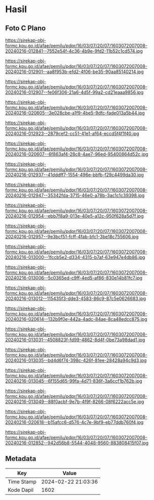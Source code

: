 # Hasil

## Foto C Plano

https://sirekap-obj-formc.kpu.go.id/afae/pemilu/pdpr/16/03/07/20/07/1603072007008-20240216-012841--7552e54f-4c36-4b9e-9fd2-11b52c1cd574.jpg

https://sirekap-obj-formc.kpu.go.id/afae/pemilu/pdpr/16/03/07/20/07/1603072007008-20240216-012901--aa8f953b-efd2-4f06-be35-90aa85140214.jpg

https://sirekap-obj-formc.kpu.go.id/afae/pemilu/pdpr/16/03/07/20/07/1603072007008-20240216-012907--fe06f306-21a6-4d5f-99a2-cd21eaaa9856.jpg

https://sirekap-obj-formc.kpu.go.id/afae/pemilu/pdpr/16/03/07/20/07/1603072007008-20240216-020605--3e028cbe-a1f9-4be5-9dfc-fade013a5b44.jpg

https://sirekap-obj-formc.kpu.go.id/afae/pemilu/pdpr/16/03/07/20/07/1603072007008-20240216-012923--2879cef2-cc51-41e1-af64-eccd5f4f1f40.jpg

https://sirekap-obj-formc.kpu.go.id/afae/pemilu/pdpr/16/03/07/20/07/1603072007008-20240216-020607--6f863af4-28c8-4ae7-96ed-95400864d52c.jpg

https://sirekap-obj-formc.kpu.go.id/afae/pemilu/pdpr/16/03/07/20/07/1603072007008-20240216-012937--41dddff7-1554-496e-bbfb-f29c4499da30.jpg

https://sirekap-obj-formc.kpu.go.id/afae/pemilu/pdpr/16/03/07/20/07/1603072007008-20240216-012947--35342fda-3715-46e0-a78b-3ac1c1c39398.jpg

https://sirekap-obj-formc.kpu.go.id/afae/pemilu/pdpr/16/03/07/20/07/1603072007008-20240216-012954--ebb7f8a9-013e-40e5-a12c-950f628a5d7f.jpg

https://sirekap-obj-formc.kpu.go.id/afae/pemilu/pdpr/16/03/07/20/07/1603072007008-20240216-012957--9e3bcf51-fcff-4fab-bfc1-3be18c755606.jpg

https://sirekap-obj-formc.kpu.go.id/afae/pemilu/pdpr/16/03/07/20/07/1603072007008-20240216-013000--1fccb5e2-d334-4315-b7af-63e947e4db86.jpg

https://sirekap-obj-formc.kpu.go.id/afae/pemilu/pdpr/16/03/07/20/07/1603072007008-20240216-013006--5c0365ed-c9ff-4ed5-af86-830e14b81fc7.jpg

https://sirekap-obj-formc.kpu.go.id/afae/pemilu/pdpr/16/03/07/20/07/1603072007008-20240216-013012--115435f3-dde3-4583-86c9-87c5e0626683.jpg

https://sirekap-obj-formc.kpu.go.id/afae/pemilu/pdpr/16/03/07/20/07/1603072007008-20240216-020614--132b9f0e-442a-4adc-84ae-8ca48edcc875.jpg

https://sirekap-obj-formc.kpu.go.id/afae/pemilu/pdpr/16/03/07/20/07/1603072007008-20240216-013031--4508823f-fd99-4862-8d4f-0be73a98dad1.jpg

https://sirekap-obj-formc.kpu.go.id/afae/pemilu/pdpr/16/03/07/20/07/1603072007008-20240216-013035--bd4d6f74-398c-426f-81ee-28428a94c9d3.jpg

https://sirekap-obj-formc.kpu.go.id/afae/pemilu/pdpr/16/03/07/20/07/1603072007008-20240216-013045--6f155d65-99fa-4d71-836f-3a6ccf1b762b.jpg

https://sirekap-obj-formc.kpu.go.id/afae/pemilu/pdpr/16/03/07/20/07/1603072007008-20240216-013049--88f0acbf-9e7b-4f9f-8266-08f6222acc5e.jpg

https://sirekap-obj-formc.kpu.go.id/afae/pemilu/pdpr/16/03/07/20/07/1603072007008-20240216-020618--b15afcc6-d576-4c7e-9bf9-eb77ddb760f4.jpg

https://sirekap-obj-formc.kpu.go.id/afae/pemilu/pdpr/16/03/07/20/07/1603072007008-20240216-012852--942d56b8-5544-4048-9560-883808415f07.jpg


## Metadata

| Key        | Value               |
| ---------- | ------------------- |
| Time Stamp | 2024-02-22 21:03:36 |
| Kode Dapil | 1602                |



